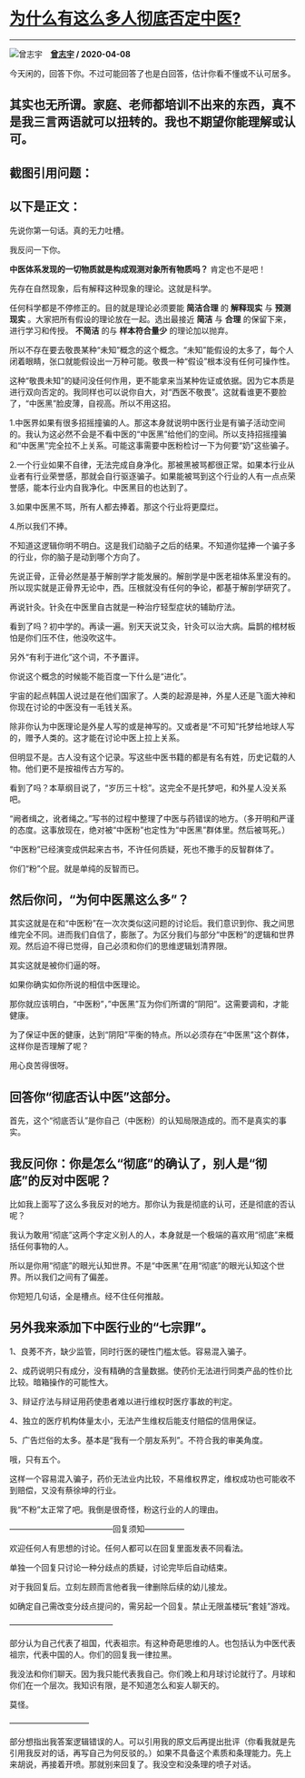 # [为什么有这么多人彻底否定中医?](https://www.zhihu.com/answer/1137877634)

--------------------------------------------------------------

![曾志宇](https://pic1.zhimg.com/v2-87e31f694fcd2491c31ecac1fc96be93.jpg?source=1940ef5c "曾志宇")&emsp;**[曾志宇](https://www.zhihu.com/people/ceng-zhi-yu-23) / 2020-04-08**

今天闲的，回答下你。不过可能回答了也是白回答，估计你看不懂或不认可居多。

## 其实也无所谓。家庭、老师都培训不出来的东西，真不是我三言两语就可以扭转的。我也不期望你能理解或认可。

## 截图引用问题：

## 以下是正文：



先说你第一句话。真的无力吐槽。

我反问一下你。

 **中医体系发现的一切物质就是构成观测对象所有物质吗？** 肯定也不是吧！

先存在自然现象，后有解释这种现象的理论。这就是科学。

任何科学都是不停修正的。目的就是理论必须要能 **简洁合理** 的 **解释现实** 与 **预测现实** 。大家把所有假设的理论放在一起。选出最接近 **简洁** 与 **合理** 的保留下来，进行学习和传授。 **不简洁** 的与 **样本符合量少** 的理论加以抛弃。

所以不存在要去敬畏某种“未知”概念的这个概念。“未知”能假设的太多了，每个人闭着眼睛，张口就能假设出一万种可能。敬畏一种“假设”根本没有任何可操作性。

这种“敬畏未知”的疑问没任何作用，更不能拿来当某种佐证或依据。因为它本质是进行双向否定的。我同样也可以说你自大，对“西医不敬畏”。这就看谁更不要脸了，“中医黑”脸皮薄，自视高。所以不用这招。




1.中医界如果有很多招摇撞骗的人。那这本身就说明中医行业是有骗子活动空间的。我认为这必然不会是不看中医的“中医黑”给他们的空间。所以支持招摇撞骗和“中医黑”完全拉不上关系。可能这事需要中医粉检讨一下为何要“奶”这些骗子。

2.一个行业如果不自律，无法完成自身净化。那被黑被骂都很正常。如果本行业从业者有行业荣誉感，那就会自行驱逐骗子。如果能被骂到这个行业的人有一点点荣誉感，能本行业内自我净化。中医黑目的也达到了。

3.如果中医黑不骂，所有人都去捧着。那这个行业将更糜烂。

4.所以我们不捧。

不知道这逻辑你明不明白。这是我们动脑子之后的结果。不知道你猛捧一个骗子多的行业，你的脑子是动到哪个方向了。





先说正骨，正骨必然是基于解剖学才能发展的。解剖学是中医老祖体系里没有的。所以现实就是正骨界无论中，西。压根就没有任何的争论，都基于解剖学研究了。

再说针灸。针灸在中医里自古就是一种治疗轻型症状的辅助疗法。



看到了吗？初中学的。再读一遍。别天天说艾灸，针灸可以治大病。扁鹊的棺材板怕是你们压不住，他没吹这牛。

另外“有利于进化”这个词，不予置评。

你说这个概念的时候能不能百度一下什么是“进化”。




宇宙的起点韩国人说过是在他们国家了。人类的起源是神，外星人还是飞面大神和你现在讨论的中医没有一毛钱关系。

除非你认为中医理论是外星人写的或是神写的。又或者是“不可知”托梦给地球人写的，赠予人类的。这才能在讨论中医上拉上关系。

但明显不是。古人没有这个记录。写这些中医书籍的都是有名有姓，历史记载的人物。他们更不是按祖传古方写的。



看到了吗？本草纲目说了，“岁历三十稔”。这完全不是托梦吧，和外星人没关系吧。

“阙者缉之，讹者绳之。”写书的过程中整理了中医与药错误的地方。（多开明和严谨的态度。这事放现在，绝对被“中医粉”也定性为“中医黑”群体里。然后被骂死。）

“中医粉”已经演变成供起来古书，不许任何质疑，死也不撒手的反智群体了。

你们“粉”个屁。就是单纯的反智而已。


## 然后你问，“为何中医黑这么多”？

其实这就是在和“中医粉”在一次次类似这问题的讨论后。我们意识到你、我之间思维完全不同。进而我们自信了，膨胀了。为区分我们与部分“中医粉”的逻辑和世界观。然后迫不得已觉得，自己必须和你们的思维逻辑划清界限。

其实这就是被你们逼的呀。

如果你确实如你所说的相信中医理论。

那你就应该明白，“中医粉”，”中医黑”互为你们所谓的“阴阳”。这需要调和，才能健康。

为了保证中医的健康，达到“阴阳”平衡的特点。所以必须存在“中医黑”这个群体，这样你是否理解了呢？

用心良苦得很呀。

## 回答你“彻底否认中医”这部分。

首先，这个“彻底否认”是你自己（中医粉）的认知局限造成的。而不是真实的事实。

## 我反问你：你是怎么“彻底”的确认了，别人是“彻底”的反对中医呢？

比如我上面写了这么多我反对的地方。那你认为我是彻底的认可，还是彻底的否认呢？

我认为敢用“彻底”这两个字定义别人的人，本身就是一个极端的喜欢用“彻底”来概括任何事物的人。

所以是你用“彻底”的眼光认知世界。不是“中医黑”在用“彻底”的眼光认知这个世界。所以我们之间有了偏差。


你短短几句话，全是槽点。经不住任何推敲。

## 另外我来添加下中医行业的“七宗罪”。

1、良莠不齐，缺少监管，同时行医的硬性门槛太低。容易混入骗子。

2、成药说明只有成分，没有精确的含量数据。使药价无法进行同类产品的性价比比较。暗箱操作的可能性大。

3、辩证疗法与辩证用药使患者难以进行维权时医疗事故的判定。

4、独立的医疗机构体量太小，无法产生维权后能支付赔偿的信用保证。

5、广告烂俗的太多。基本是“我有一个朋友系列”。不符合我的审美角度。

哦，只有五个。

这样一个容易混入骗子，药价无法业内比较，不易维权界定，维权成功也可能收不到赔偿，又没有蔡徐坤的行业。

我“不粉”太正常了吧。我倒是很奇怪，粉这行业的人的理由。

—————————————回复须知—————

欢迎任何人有思想的讨论。任何人都可以在回复里面发表不同看法。

单独一个回复只讨论一种分歧点的质疑，讨论完毕后自动结束。

对于我回复后。立刻左顾而言他者我一律删除后续的幼儿接龙。

如确定自己需改变分歧点提问的，需另起一个回复。禁止无限盖楼玩“套娃”游戏。

—————————————

部分认为自己代表了祖国，代表祖宗。有这种奇葩思维的人。也包括认为中医代表祖宗，代表中国的人。你们的回复我一律拉黑。

我没法和你们聊天。因为我只能代表我自己。你们晚上和月球讨论就行了。月球和你们在一个层次。我知识有限，是不知道怎么和妄人聊天的。

莫怪。

——————————

部分想指出我答案逻辑错误的人。可以引用我的原文后再提出批评（你看我就是先引用我反对的话，再写自己为何反驳的。）如果不具备这个素质和条理能力。先上来胡说，再接着开喷。那就别来回复了。我没空和没条理的喷子对话。

